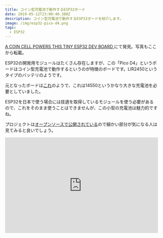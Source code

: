 ```yaml
---
title: コイン型充電池で動作するESP32ボード
date: 2019-05-12T23:00:40.380Z
description: コイン型充電池で動作するESP32ボードを紹介します。
image: /img/esp32-pico-d4.png
tags:
  - ESP32
---
```

[A COIN CELL POWERS THIS TINY ESP32 DEV BOARD
](https://hackaday.com/2019/02/22/a-coin-cell-powers-this-tiny-esp32-dev-board/)にて発見。写真もここから転載。

ESP32の開発用モジュールはたくさん存在しますが、この「Pico D4」というボードはコイン型充電池で動作するというのが特徴のボードです。LIR2450というタイプのバッテリのようです。

元となったボードは[これ](https://www.youtube.com/watch?v=WG5k9fxXMjg)のようで、これは14550というかなり大きな充電池を必要としていました。

ESP32を日本で使う場合には技適を取得しているモジュールを使う必要があるので、これをそのまま使うことはできませんが、この小型の充電池は魅力的ですね。

プロジェクトは[オープンソースで公開されている](https://github.com/mike-rankin/ESP32_CoinCell)ので細かい部分が気になる人は見てみると良いでしょう。

<iframe width="100%" height="315" src="https://www.youtube.com/embed/QvrdFFZR3Nw" frameborder="0" allow="accelerometer; autoplay; encrypted-media; gyroscope; picture-in-picture" allowfullscreen></iframe>
